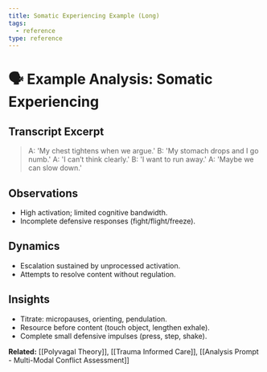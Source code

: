 ```yaml
---
title: Somatic Experiencing Example (Long)
tags:
  - reference
type: reference
---
```


<!-- @format -->

# 🗣 Example Analysis: Somatic Experiencing

## Transcript Excerpt

> A: 'My chest tightens when we argue.' B: 'My stomach drops and I go numb.' A: 'I can’t
> think clearly.' B: 'I want to run away.' A: 'Maybe we can slow down.'

## Observations

- High activation; limited cognitive bandwidth.
- Incomplete defensive responses (fight/flight/freeze).

## Dynamics

- Escalation sustained by unprocessed activation.
- Attempts to resolve content without regulation.

## Insights

- Titrate: micropauses, orienting, pendulation.
- Resource before content (touch object, lengthen exhale).
- Complete small defensive impulses (press, step, shake).

**Related:** [[Polyvagal Theory]], [[Trauma Informed Care]],
[[Analysis Prompt - Multi-Modal Conflict Assessment]]
